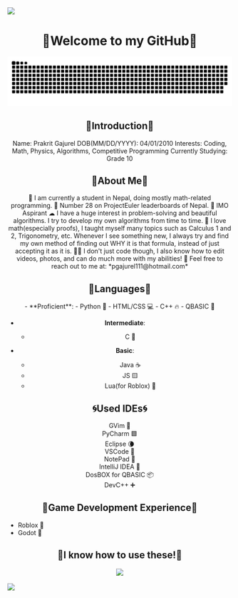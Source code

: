 <!--border line-->

<img src="https://user-images.githubusercontent.com/73097560/115834477-dbab4500-a447-11eb-908a-139a6edaec5c.gif">

<div align="center">
  <h1>👾Welcome to my GitHub👾</h1>
</div>

<!--credit to vaxad for this amazing snake thing-->

<div align="center">
  <img  src="https://github.com/vaxad/vaxad/blob/main/grid-snake.svg"
       alt="yoinked from github.com/vaxad" /></a>
</div>

<div align="center">
  <h2><b>📝Introduction📝</b></h2>
</div>

<div align="center">
  Name: Prakrit Gajurel
  DOB(MM/DD/YYYY): 04/01/2010
  Interests: Coding, Math, Physics, Algorithms, Competitive Programming
  Currently Studying: Grade 10
</div>

<div align="center">
  <h2><b>👀About Me👀</b></h2>
</div>

<div align="center">
    🔭 I am currently a student in Nepal, doing mostly math-related programming.
    🏅 Number 28 on ProjectEuler leaderboards of Nepal.
    👑 IMO Aspirant
    ☁ I have a huge interest in problem-solving and beautiful algorithms. I try to develop my own algorithms from time to time.
    🔢 I love math(especially proofs), I taught myself many topics such as Calculus 1 and 2, Trigonometry, etc. Whenever I see something new, I always try and find my own method of finding out WHY it is that formula, instead of just accepting it as it is.
    🐱‍👤 I don't just code though, I also know how to edit videos, photos, and can do much more with my abilities!
    📧 Feel free to reach out to me at: *pgajurel111@hotmail.com*
</div>

<div align="center">
  <h2><b>🦚Languages🦚</b></h2>
</div>

<div align="center">
  - **Proficient**:
  - Python 🐍
  - HTML/CSS 💻
  - C++ 🔥
  - QBASIC 👴
    
- **Intermediate**:
  - C 💪

- **Basic**:
  - Java ☕
  - JS 🟨
  - Lua(for Roblox) 🌙
</div>

<div align="center">
  <h2><b>🌀Used IDEs🌀</b></h2>
</div>

<div align="center">
  GVim 🗿<br>
  PyCharm 🟩<br>
  Eclipse 🌘<br>
  VSCode 🔹<br>
  NotePad 💪<br>
  IntelliJ IDEA 💜<br>
  DosBOX for QBASIC 📦<br>
  DevC++ ➕<br>
</div>

<div align="center">
  <h2><b>🎲Game Development Experience🎲</b></h2>
</div>

- Roblox 🔲
- Godot 🤖

<div align="center">
  <h2><b>🌌I know how to use these!🌌</b></h2>
</div>

<!--got these from skillicons-->

<p align="center">
  <a href="https://skillicons.dev">
    <img src="https://skillicons.dev/icons?i=ae,atom,c,cpp,css,discord,django,eclipse,github,gmail,godot,html,idea,instagram,java,js,lua,notion,ps,pr,pycharm,py,robloxstudio,stackoverflow,twitter,vim,vscode,windows&perline=7" />
  </a>
</p>

<!--border again-->

<img src="https://user-images.githubusercontent.com/73097560/115834477-dbab4500-a447-11eb-908a-139a6edaec5c.gif">
